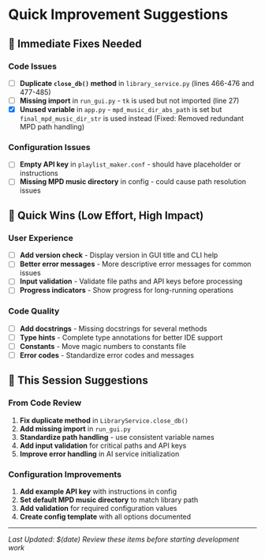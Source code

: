 # Quick Improvement Suggestions

## 🚨 Immediate Fixes Needed

### Code Issues
- [ ] **Duplicate `close_db()` method** in `library_service.py` (lines 466-476 and 477-485)
- [ ] **Missing import** in `run_gui.py` - `tk` is used but not imported (line 27)
- [x] **Unused variable** in `app.py` - `mpd_music_dir_abs_path` is set but `final_mpd_music_dir_str` is used instead (Fixed: Removed redundant MPD path handling)

### Configuration Issues
- [ ] **Empty API key** in `playlist_maker.conf` - should have placeholder or instructions
- [ ] **Missing MPD music directory** in config - could cause path resolution issues

## 🔧 Quick Wins (Low Effort, High Impact)

### User Experience
- [ ] **Add version check** - Display version in GUI title and CLI help
- [ ] **Better error messages** - More descriptive error messages for common issues
- [ ] **Input validation** - Validate file paths and API keys before processing
- [ ] **Progress indicators** - Show progress for long-running operations

### Code Quality
- [ ] **Add docstrings** - Missing docstrings for several methods
- [ ] **Type hints** - Complete type annotations for better IDE support
- [ ] **Constants** - Move magic numbers to constants file
- [ ] **Error codes** - Standardize error codes and messages

## 🎯 This Session Suggestions

### From Code Review
1. **Fix duplicate method** in `LibraryService.close_db()`
2. **Add missing import** in `run_gui.py`
3. **Standardize path handling** - use consistent variable names
4. **Add input validation** for critical paths and API keys
5. **Improve error handling** in AI service initialization

### Configuration Improvements
1. **Add example API key** with instructions in config
2. **Set default MPD music directory** to match library path
3. **Add validation** for required configuration values
4. **Create config template** with all options documented

---

*Last Updated: $(date)*
*Review these items before starting development work*
